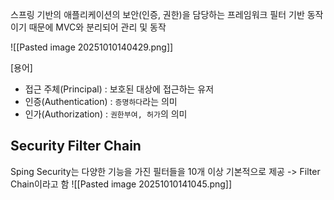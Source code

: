 스프링 기반의 애플리케이션의 보안(인증, 권한)을 담당하는 프레임워크
필터 기반 동작이기 때문에 MVC와 분리되어 관리 및 동작

![[Pasted image 20251010140429.png]]

[용어]
- 접근 주체(Principal) : 보호된 대상에 접근하는 유저
- 인증(Authentication) : `증명하다`라는 의미 
- 인가(Authorization) :  `권한부여, 허가`의 의미 

## Security Filter Chain
Sping Security는 다양한 기능을 가진 필터들을 10개 이상 기본적으로 제공 -> Filter Chain이라고 함
![[Pasted image 20251010141045.png]]
